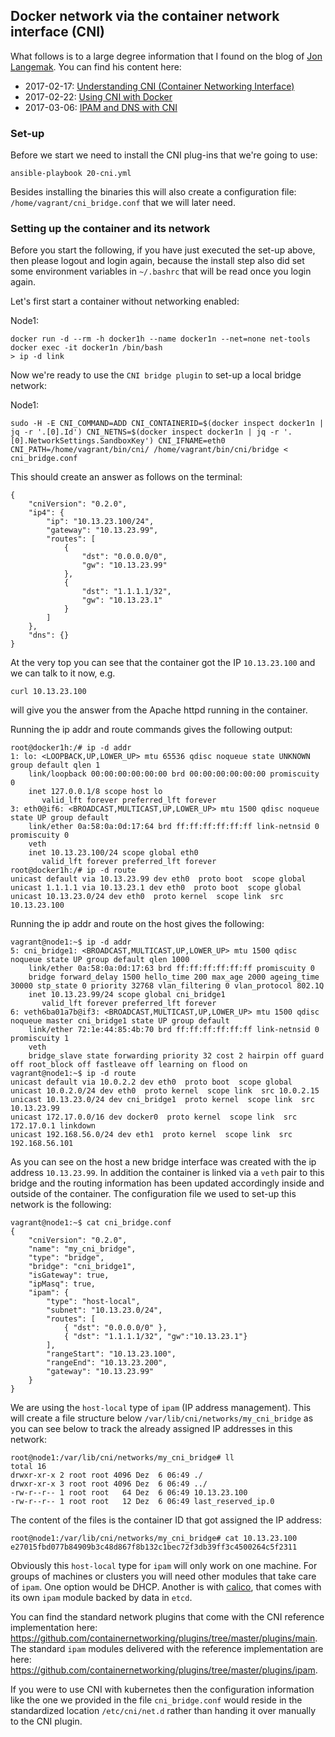 
## Docker network via the container network interface (CNI)

What follows is to a large degree information that I found on the blog of [Jon Langemak](http://www.dasblinkenlichten.com/test/). You can find his content here:

* 2017-02-17: [Understanding CNI (Container Networking Interface)](http://www.dasblinkenlichten.com/understanding-cni-container-networking-interface/)
* 2017-02-22: [Using CNI with Docker](http://www.dasblinkenlichten.com/using-cni-docker/)
* 2017-03-06: [IPAM and DNS with CNI](http://www.dasblinkenlichten.com/ipam-dns-cni/)

### Set-up

Before we start we need to install the CNI plug-ins that we're going to use:

    ansible-playbook 20-cni.yml

Besides installing the binaries this will also create a configuration file: `/home/vagrant/cni_bridge.conf` that we will later need.

### Setting up the container and its network

Before you start the following, if you have just executed the set-up above, then please logout and login again, because the install step also did set some environment variables in `~/.bashrc` that will be read once you login again.

Let's first start a container without networking enabled:

Node1:

    docker run -d --rm -h docker1h --name docker1n --net=none net-tools
    docker exec -it docker1n /bin/bash
    > ip -d link

Now we're ready to use the `CNI bridge plugin` to set-up a local bridge network:

Node1:

    sudo -H -E CNI_COMMAND=ADD CNI_CONTAINERID=$(docker inspect docker1n | jq -r '.[0].Id') CNI_NETNS=$(docker inspect docker1n | jq -r '.[0].NetworkSettings.SandboxKey') CNI_IFNAME=eth0 CNI_PATH=/home/vagrant/bin/cni/ /home/vagrant/bin/cni/bridge < cni_bridge.conf

This should create an answer as follows on the terminal:

    {
        "cniVersion": "0.2.0",
        "ip4": {
            "ip": "10.13.23.100/24",
            "gateway": "10.13.23.99",
            "routes": [
                {
                    "dst": "0.0.0.0/0",
                    "gw": "10.13.23.99"
                },
                {
                    "dst": "1.1.1.1/32",
                    "gw": "10.13.23.1"
                }
            ]
        },
        "dns": {}
    }

At the very top you can see that the container got the IP `10.13.23.100` and we can talk to it now, e.g.

    curl 10.13.23.100

will give you the answer from the Apache httpd running in the container.

Running the ip addr and route commands gives the following output:

    root@docker1h:/# ip -d addr
    1: lo: <LOOPBACK,UP,LOWER_UP> mtu 65536 qdisc noqueue state UNKNOWN group default qlen 1
        link/loopback 00:00:00:00:00:00 brd 00:00:00:00:00:00 promiscuity 0
        inet 127.0.0.1/8 scope host lo
           valid_lft forever preferred_lft forever
    3: eth0@if6: <BROADCAST,MULTICAST,UP,LOWER_UP> mtu 1500 qdisc noqueue state UP group default
        link/ether 0a:58:0a:0d:17:64 brd ff:ff:ff:ff:ff:ff link-netnsid 0 promiscuity 0
        veth
        inet 10.13.23.100/24 scope global eth0
           valid_lft forever preferred_lft forever
    root@docker1h:/# ip -d route
    unicast default via 10.13.23.99 dev eth0  proto boot  scope global
    unicast 1.1.1.1 via 10.13.23.1 dev eth0  proto boot  scope global
    unicast 10.13.23.0/24 dev eth0  proto kernel  scope link  src 10.13.23.100

Running the ip addr and route on the host gives the following:

    vagrant@node1:~$ ip -d addr
    5: cni_bridge1: <BROADCAST,MULTICAST,UP,LOWER_UP> mtu 1500 qdisc noqueue state UP group default qlen 1000
        link/ether 0a:58:0a:0d:17:63 brd ff:ff:ff:ff:ff:ff promiscuity 0
        bridge forward_delay 1500 hello_time 200 max_age 2000 ageing_time 30000 stp_state 0 priority 32768 vlan_filtering 0 vlan_protocol 802.1Q
        inet 10.13.23.99/24 scope global cni_bridge1
           valid_lft forever preferred_lft forever
    6: veth6ba01a7b@if3: <BROADCAST,MULTICAST,UP,LOWER_UP> mtu 1500 qdisc noqueue master cni_bridge1 state UP group default
        link/ether 72:1e:44:85:4b:70 brd ff:ff:ff:ff:ff:ff link-netnsid 0 promiscuity 1
        veth
        bridge_slave state forwarding priority 32 cost 2 hairpin off guard off root_block off fastleave off learning on flood on
    vagrant@node1:~$ ip -d route
    unicast default via 10.0.2.2 dev eth0  proto boot  scope global
    unicast 10.0.2.0/24 dev eth0  proto kernel  scope link  src 10.0.2.15
    unicast 10.13.23.0/24 dev cni_bridge1  proto kernel  scope link  src 10.13.23.99
    unicast 172.17.0.0/16 dev docker0  proto kernel  scope link  src 172.17.0.1 linkdown
    unicast 192.168.56.0/24 dev eth1  proto kernel  scope link  src 192.168.56.101

As you can see on the host a new bridge interface was created with the ip address `10.13.23.99`. In addition the container is linked via a `veth` pair to this bridge and the routing information has been updated accordingly inside and outside of the container. The configuration file we used to set-up this network is the following:

    vagrant@node1:~$ cat cni_bridge.conf
    {
        "cniVersion": "0.2.0",
        "name": "my_cni_bridge",
        "type": "bridge",
        "bridge": "cni_bridge1",
        "isGateway": true,
        "ipMasq": true,
        "ipam": {
            "type": "host-local",
            "subnet": "10.13.23.0/24",
            "routes": [
                { "dst": "0.0.0.0/0" },
                { "dst": "1.1.1.1/32", "gw":"10.13.23.1"}
            ],
            "rangeStart": "10.13.23.100",
            "rangeEnd": "10.13.23.200",
            "gateway": "10.13.23.99"
        }
    }

We are using the `host-local` type of `ipam` (IP address management). This will create a file structure below `/var/lib/cni/networks/my_cni_bridge` as you can see below to track the already assigned IP addresses in this network:

    root@node1:/var/lib/cni/networks/my_cni_bridge# ll
    total 16
    drwxr-xr-x 2 root root 4096 Dez  6 06:49 ./
    drwxr-xr-x 3 root root 4096 Dez  6 06:49 ../
    -rw-r--r-- 1 root root   64 Dez  6 06:49 10.13.23.100
    -rw-r--r-- 1 root root   12 Dez  6 06:49 last_reserved_ip.0

The content of the files is the container ID that got assigned the IP address:

    root@node1:/var/lib/cni/networks/my_cni_bridge# cat 10.13.23.100
    e27015fbd077b84909b3c48d867f8b132c1bec72f3db39ff3c4500264c5f2311

Obviously this `host-local` type for `ipam` will only work on one machine. For groups of machines or clusters you will need other modules that take care of `ipam`. One option would be DHCP. Another is with [calico](https://www.projectcalico.org/), that comes with its own `ipam` module backed by data in `etcd`.

You can find the standard network plugins that come with the CNI reference implementation here: https://github.com/containernetworking/plugins/tree/master/plugins/main. The standard `ipam` modules delivered with the reference implementation are here: https://github.com/containernetworking/plugins/tree/master/plugins/ipam.

If you were to use CNI with kubernetes then the configuration information like the one we provided in the file `cni_bridge.conf` would reside in the standardized location `/etc/cni/net.d` rather than handing it over manually to the CNI plugin.
